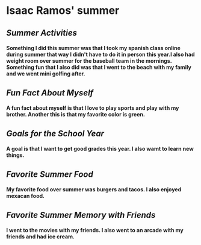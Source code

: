 # Isaac Ramos' summer

##  *Summer Activities* 
#### Something I did this summer was that I took my spanish class online during summer that way I didn't have to do it in person this year.I also had weight room over summer for the baseball team in the mornings. Something fun that I also did was that I went to the beach with my family and we went mini golfing after.

## *Fun Fact About Myself*
#### A fun fact about myself is that I love to play sports and play with my brother. Another this is that my favorite color is green. 

## *Goals for the School Year*
#### A goal is that I want to get good grades this year. I also wamt to learn new things.

## *Favorite Summer Food*
#### My favorite food over summer was burgers and tacos. I also enjoyed mexacan food.

## *Favorite Summer Memory with Friends*
#### I went to the movies with my friends. I also went to an arcade with my friends and had ice cream.
